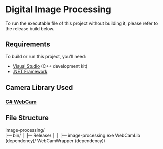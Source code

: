 # Digital Image Processing

To run the executable file of this project without building it, please refer to the release build below.

## Requirements

To build or run this project, you'll need:

- [Visual Studio](https://visualstudio.microsoft.com/) (C++ development kit)
- [.NET Framework](https://dotnet.microsoft.com/en-us/download/dotnet-framework)

## Camera Library Used

### [C# WebCam](https://github.com/rockstardev/csharpWebCam)

## File Structure 

image-processing/  
├─ bin/ 
│  ├─ Release/ 
│  │  ├─ image-processing.exe 
WebCamLib (dependency)/ 
WebCamWrapper (dependency)/ 
  
